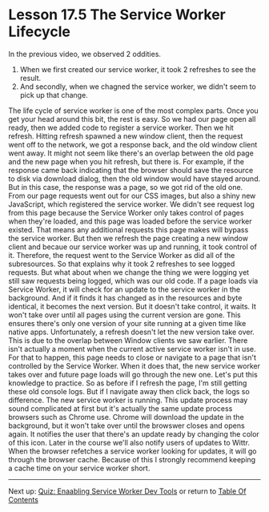 # Lesson 17.5 The Service Worker Lifecycle

In the previous video, we observed 2 oddities. 
1. When we first created our service worker, it took 2 refreshes to see the result. 
2. And secondly, when we chagned the service worker, we didn't seem to pick up that change. 

The life cycle of service worker is one of the most complex parts. Once you get your head around this bit, the rest is easy. So we had our page open all ready, then we added code to register a service worker. Then we hit refresh. Hitting refresh spawned a new window client, then the request went off to the network, we got a response back, and the old window client went away. It might not seem like there's an overlap between the old page and the new page when you hit refresh, but there is. For example, if the response came back indicating that the browser should save the resource to disk via download dialog, then the old window would have stayed around. But in this case, the response was a page, so we got rid of the old one. From our page requests went out for our CSS images, but also a shiny new JavaScript, which registered the service worker. We didn't see request log from this page because the Service Worker only takes control of pages when they're loaded, and this page was loaded before the service worker existed. That means any additional requests this page makes will bypass the service worker. But then we refresh the page creating a new window client and becaue our service worker was up and running, it took control of it. Therefore, the request went to the Service Worker as did all of the subresources. So that explains why it took 2 refreshes to see logged requests. But what about when we change the thing we were logging yet still saw requests being logged, which was our old code. If a page loads via Service Worker, it will check for an update to the service worker in the background. And if it finds it has changed as in the resources and byte identical, it becomes the next version. But it doesn't take control, it waits. It won't take over until all pages using the current version are gone. This ensures there's only one version of your site running at a given time like native apps. Unfortunately, a refresh doesn't let the new version take over. This is due to the overlap between Window clients we saw earlier. There isn't actually a moment when the current active service worker isn't in use. For that to happen, this page needs to close or navigate to a page that isn't controlled by the Service Worker. When it does that, the new service worker takes over and future page loads will go through the new one. Let's put this knowledge to practice. So as before if I refresh the page, I'm still getting these old console logs. But if I navigate away then click back, the logs so difference. The new service worker is running. This update process may sound complicated at first but it's actually the same update process browsers such as Chrome use. Chrome will download the update in the background, but it won't take over until the browswer closes and opens again. It notifies the user that there's an update ready by changing the color of this icon. Later in the course we'll also notify users of updates to Wittr. When the browser refetches a service worker looking for updates, it will go through the browser cache. Because of this I strongly recommend keeping a cache time on your service worker short. 



- - -
Next up: [Quiz: Enaabling Service Worker Dev Tools](ND024_Part2_Lesson17_06.md) or return to [Table Of Contents](./ND024_TableOfContents.md)
